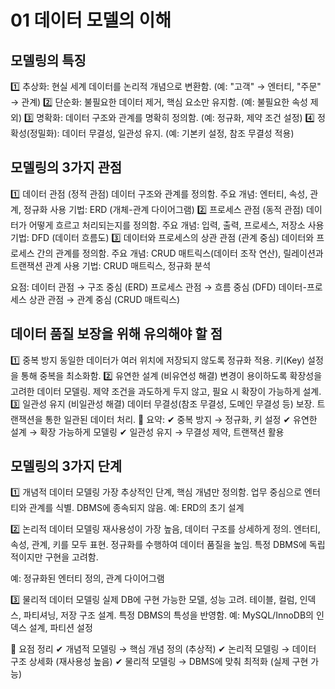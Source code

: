 # 01 데이터 모델의 이해
## 모델링의 특징
1️⃣ 추상화: 현실 세계 데이터를 논리적 개념으로 변환함. (예: "고객" → 엔터티, "주문" → 관계)
2️⃣ 단순화: 불필요한 데이터 제거, 핵심 요소만 유지함. (예: 불필요한 속성 제외)
3️⃣ 명확화: 데이터 구조와 관계를 명확히 정의함. (예: 정규화, 제약 조건 설정)
4️⃣ 정확성(정밀화): 데이터 무결성, 일관성 유지. (예: 기본키 설정, 참조 무결성 적용)

## 모델링의 3가지 관점
1️⃣ 데이터 관점 (정적 관점)
데이터 구조와 관계를 정의함.
주요 개념: 엔터티, 속성, 관계, 정규화
사용 기법: ERD (개체-관계 다이어그램)
2️⃣ 프로세스 관점 (동적 관점)
데이터가 어떻게 흐르고 처리되는지를 정의함.
주요 개념: 입력, 출력, 프로세스, 저장소
사용 기법: DFD (데이터 흐름도)
3️⃣ 데이터와 프로세스의 상관 관점 (관계 중심)
데이터와 프로세스 간의 관계를 정의함.
주요 개념: CRUD 매트릭스(데이터 조작 연산), 릴레이션과 트랜잭션 관계
사용 기법: CRUD 매트릭스, 정규화 분석

요점:
데이터 관점 → 구조 중심 (ERD)
프로세스 관점 → 흐름 중심 (DFD)
데이터-프로세스 상관 관점 → 관계 중심 (CRUD 매트릭스)

## 데이터 품질 보장을 위해 유의해야 할 점
1️⃣ 중복 방지
동일한 데이터가 여러 위치에 저장되지 않도록 정규화 적용.
키(Key) 설정을 통해 중복을 최소화함.
2️⃣ 유연한 설계 (비유연성 해결)
변경이 용이하도록 확장성을 고려한 데이터 모델링.
제약 조건을 과도하게 두지 않고, 필요 시 확장이 가능하게 설계.
3️⃣ 일관성 유지 (비일관성 해결)
데이터 무결성(참조 무결성, 도메인 무결성 등) 보장.
트랜잭션을 통한 일관된 데이터 처리.
📌 요약:
✔ 중복 방지 → 정규화, 키 설정
✔ 유연한 설계 → 확장 가능하게 모델링
✔ 일관성 유지 → 무결성 제약, 트랜잭션 활용

## 모델링의 3가지 단계
1️⃣ 개념적 데이터 모델링
가장 추상적인 단계, 핵심 개념만 정의함.
업무 중심으로 엔터티와 관계를 식별.
DBMS에 종속되지 않음.
예: ERD의 초기 설계

2️⃣ 논리적 데이터 모델링
재사용성이 가장 높음, 데이터 구조를 상세하게 정의.
엔터티, 속성, 관계, 키를 모두 표현.
정규화를 수행하여 데이터 품질을 높임.
특정 DBMS에 독립적이지만 구현을 고려함.

예: 정규화된 엔터티 정의, 관계 다이어그램

3️⃣ 물리적 데이터 모델링
실제 DB에 구현 가능한 모델, 성능 고려.
테이블, 컬럼, 인덱스, 파티셔닝, 저장 구조 설계.
특정 DBMS의 특성을 반영함.
예: MySQL/InnoDB의 인덱스 설계, 파티션 설정

📌 요점 정리
✔ 개념적 모델링 → 핵심 개념 정의 (추상적)
✔ 논리적 모델링 → 데이터 구조 상세화 (재사용성 높음)
✔ 물리적 모델링 → DBMS에 맞춰 최적화 (실제 구현 가능)

